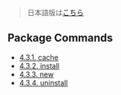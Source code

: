 > 日本語版は[こちら](https://doc.poac.pm/ja/commands/package-commands/)

## Package Commands

* [4.3.1. cache](cache.md)
* [4.3.2. install](install.md)
* [4.3.3. new](new.md)
* [4.3.4. uninstall](uninstall.md)
